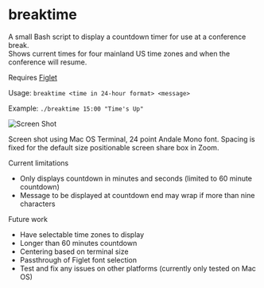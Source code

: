# breaktime
A small Bash script to display a countdown timer for use at a conference break.  
Shows current times for four mainland US time zones and when the conference will resume.

Requires [Figlet](https://github.com/cmatsuoka/figlet)

Usage: `breaktime <time in 24-hour format> <message>`

Example: `./breaktime 15:00 "Time's Up"`
  
![Screen Shot](https://github.com/pkobezak/breaktime/raw/master/Screen-Shot.png)

Screen shot using Mac OS Terminal, 24 point Andale Mono font.  Spacing is fixed for the default size positionable screen share box in Zoom.

Current limitations 
* Only displays countdown in minutes and seconds (limited to 60 minute countdown)
* Message to be displayed at countdown end may wrap if more than nine characters

Future work 
* Have selectable time zones to display
* Longer than 60 minutes countdown
* Centering based on terminal size
* Passthrough of Figlet font selection
* Test and fix any issues on other platforms (currently only tested on Mac OS)
